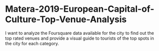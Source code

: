 # Matera-2019-European-Capital-of-Culture-Top-Venue-Analysis
I want to analyze the Foursquare data available for the city to find out the top rated venues and provide a visual guide to tourists of the top spots in the city for each category.
